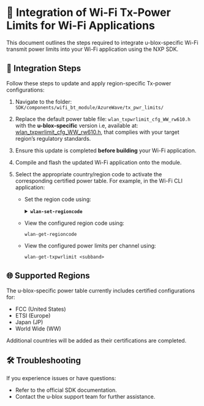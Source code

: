 # 📡 Integration of Wi-Fi Tx-Power Limits for Wi-Fi Applications

This document outlines the steps required to integrate u-blox-specific Wi-Fi transmit power limits into your Wi-Fi application using the NXP SDK.

## 📁 Integration Steps

Follow these steps to update and apply region-specific Tx-power configurations:

1. Navigate to the folder:
   `SDK/components/wifi_bt_module/AzureWave/tx_pwr_limits/`

2. Replace the default power table file: `wlan_txpwrlimit_cfg_WW_rw610.h` with the **u-blox-specific** version i.e, available at: [wlan_txpwrlimit_cfg_WW_rw610.h](/MCUXpresso/IRIS-W1/sw_config/wifi_txpower_cfg/wlan_txpwrlimit_cfg_WW_rw610.h), that complies with your target region’s regulatory standards.

3. Ensure this update is completed **before building** your Wi-Fi application.

4. Compile and flash the updated Wi-Fi application onto the module.

5. Select the appropriate country/region code to activate the corresponding certified power table.
   For example, in the Wi-Fi CLI application:
   - Set the region code using:
     <details>
     <summary><b><code>wlan-set-regioncode</code></b></summary>

     <p style="color: grey;">

     <b>Usage:</b><br>
     <code>wlan-set-regioncode &lt;region-code&gt;</code><br><br>

     <b>where, region code =</b><br>
     <code>0x00</code> : World Wide Safe Mode<br>
     <code>0x10</code> : US FCC, Singapore<br>
     <code>0x30</code> : ETSI, Australia, Republic of Korea<br>
     <code>0xFF</code> : Japan<br>

     </p>
     </details>
   - View the configured region code using:
     ```
     wlan-get-regioncode
     ```
   - View the configured power limits per channel using:
     ```
     wlan-get-txpwrlimit <subband>
     ```

## 🌐 Supported Regions

The u-blox-specific power table currently includes certified configurations for:
- FCC (United States)
- ETSI (Europe)
- Japan (JP)
- World Wide (WW)

Additional countries will be added as their certifications are completed.

## 🛠 Troubleshooting

If you experience issues or have questions:
- Refer to the official SDK documentation.
- Contact the u-blox support team for further assistance.
